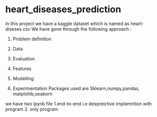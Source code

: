 # heart_diseases_prediction
In this project we have a kaggle dataset which is named as heart-diseses.csv
We have gone through the following approach :
1. Problem definition

2. Data

3. Evaluation

4. Features

5. Modelling

6. Experimentation
Packages used are
Sklearn,numpy,pandas, matplotlib,seaborn

we have two ipynb file 1.end-to-end i.e despreictive implemntion with program
2. only program
